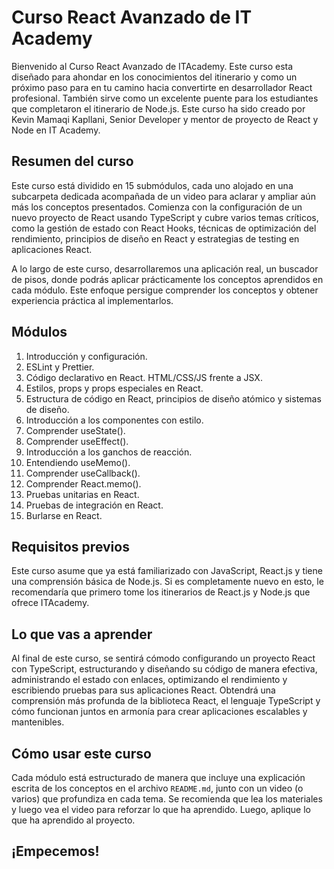 # Curso React Avanzado de IT Academy

Bienvenido al Curso React Avanzado de ITAcademy. Este curso esta diseñado para ahondar en los conocimientos del itinerario y como un próximo paso para en tu camino hacia convertirte en desarrollador React profesional. También sirve como un excelente puente para los estudiantes que completaron el itinerario de Node.js. Este curso ha sido creado por Kevin Mamaqi Kapllani, Senior Developer y mentor de proyecto de React y Node en IT Academy.

## Resumen del curso

Este curso está dividido en 15 submódulos, cada uno alojado en una subcarpeta dedicada acompañada de un video para aclarar y ampliar aún más los conceptos presentados. Comienza con la configuración de un nuevo proyecto de React usando TypeScript y cubre varios temas críticos, como la gestión de estado con React Hooks, técnicas de optimización del rendimiento, principios de diseño en React y estrategias de testing en aplicaciones React.

A lo largo de este curso, desarrollaremos una aplicación real, un buscador de pisos, donde podrás aplicar prácticamente los conceptos aprendidos en cada módulo. Este enfoque persigue comprender los conceptos y obtener experiencia práctica al implementarlos.

## Módulos

1. Introducción y configuración.
2. ESLint y Prettier.
3. Código declarativo en React. HTML/CSS/JS frente a JSX.
4. Estilos, props y props especiales en React.
5. Estructura de código en React, principios de diseño atómico y sistemas de diseño.
6. Introducción a los componentes con estilo.
7. Comprender useState().
8. Comprender useEffect().
9. Introducción a los ganchos de reacción.
10. Entendiendo useMemo().
11. Comprender useCallback().
12. Comprender React.memo().
13. Pruebas unitarias en React.
14. Pruebas de integración en React.
15. Burlarse en React.

## Requisitos previos

Este curso asume que ya está familiarizado con JavaScript, React.js y tiene una comprensión básica de Node.js. Si es completamente nuevo en esto, le recomendaría que primero tome los itinerarios de React.js y Node.js que ofrece ITAcademy.

## Lo que vas a aprender

Al final de este curso, se sentirá cómodo configurando un proyecto React con TypeScript, estructurando y diseñando su código de manera efectiva, administrando el estado con enlaces, optimizando el rendimiento y escribiendo pruebas para sus aplicaciones React. Obtendrá una comprensión más profunda de la biblioteca React, el lenguaje TypeScript y cómo funcionan juntos en armonía para crear aplicaciones escalables y mantenibles.

## Cómo usar este curso

Cada módulo está estructurado de manera que incluye una explicación escrita de los conceptos en el archivo `README.md`, junto con un video (o varios) que profundiza en cada tema. Se recomienda que lea los materiales y luego vea el video para reforzar lo que ha aprendido. Luego, aplique lo que ha aprendido al proyecto.

## ¡Empecemos!
